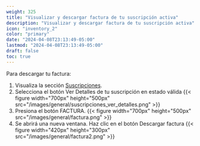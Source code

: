 ```yaml
---
weight: 325
title: "Visualizar y descargar factura de tu suscripción activa"
description: "Visualizar y descargar factura de tu suscripción activa"
icon: "inventory_2"
color: "primary"
date: "2024-04-08T23:13:49-05:00"
lastmod: "2024-04-08T23:13:49-05:00"
draft: false
toc: true
---
```

Para descargar tu factura:
1. Visualiza la sección [Suscripciones](Visualizar_Suscripciones.md).
2. Selecciona el botón Ver Detalles de tu suscripción en estado válida
{{< figure width="700px" height="500px" src="/images/general/suscripciones_ver_detalles.png" >}} 
3. Presiona el botón FACTURA.
{{< figure width="700px" height="500px" src="/images/general/factura.png" >}} 
4. Se abrirá una nueva ventana. Haz clic en el botón Descargar factura
{{< figure width="420px" height="300px" src="/images/general/factura2.png" >}} 
